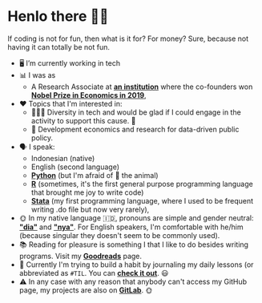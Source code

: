 # Henlo there 👋🏽

If coding is not for fun, then what is it for? For money? Sure, because not having it can totally be not fun.

- 🖥 I’m currently working in tech
- 📊 I was as
  - A Research Associate at [<strong>an institution</strong>](https://www.povertyactionlab.org/) where the co-founders won [<strong>Nobel Prize in Economics in 2019</strong>](https://www.nobelprize.org/prizes/economic-sciences/2019/press-release/),
- ♥ Topics that I'm interested in:
  - 👩🏽‍💻 Diversity in tech and would be glad if I could engage in the activity to support this cause. 🌈
  - 📢 Development economics and research for data-driven public policy.
- 🗣 I speak:
  - Indonesian (native)
  - English (second language)
  - [<strong>Python</strong>](https://www.python.org/) (but I'm afraid of 🐍 the animal)
  - [<strong>R</strong>](https://cran.r-project.org/) (sometimes, it's the first general purpose programming language that brought me joy to write code)
  - [<strong>Stata</strong>](https://www.stata.com/) (my first programming language, where I used to be frequent writing .do file but now very rarely),
- 🌞 In my native language :indonesia:, pronouns are simple and gender neutral: [<strong>"dia"</strong>](https://www.kbbi.web.id/dia) and [<strong>"nya"</strong>](https://www.kbbi.web.id/-ni%20nya). For English speakers, I'm comfortable with he/him (because singular they doesn't seem to be commonly used).
- 📚 Reading for pleasure is something I that I like to do besides writing programs. Visit my [<strong>Goodreads</strong>](https://www.goodreads.com/user/show/31603929-lukman-edwindra) page.
- 🎼 Currently I'm trying to build a habit by journaling my daily lessons (or abbreviated as `#TIL`. You can [<strong>check it out</strong>](https://github.com/ledwindra/today-i-learned). 😃
- ⚠ In any case with any reason that anybody can't access my GitHub page, my projects are also on [<strong>GitLab</strong>](https://gitlab.com/ledwindra/). 🌞
<!--
**ledwindra/ledwindra** is a ✨ _special_ ✨ repository because its `README.md` (this file) appears on your GitHub profile.
